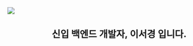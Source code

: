 <img src="https://capsule-render.vercel.app/api?type=waving&color=auto&height=300&section=header&text=Hello!%20I'm SeoKyeong&fontSize=45" />
<div align=center>
<h2>신입 백엔드 개발자, 이서경 입니다.</h2>
</div>



<!--
**SeoKyeongLee/SeoKyeongLee** is a ✨ _special_ ✨ repository because its `README.md` (this file) appears on your GitHub profile.

Here are some ideas to get you started:

- 🔭 I’m currently working on ...
- 🌱 I’m currently learning ...
- 👯 I’m looking to collaborate on ...
- 🤔 I’m looking for help with ...
- 💬 Ask me about ...
- 📫 How to reach me: ...
- 😄 Pronouns: ...
- ⚡ Fun fact: ...
-->
